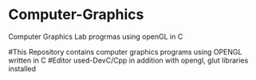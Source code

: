 # Computer-Graphics
Computer Graphics Lab progrmas using openGL in C


   #This Repository contains computer graphics programs using OPENGL written in C
   #Editor used-DevC/Cpp in addition with opengl, glut libraries installed
   
   
